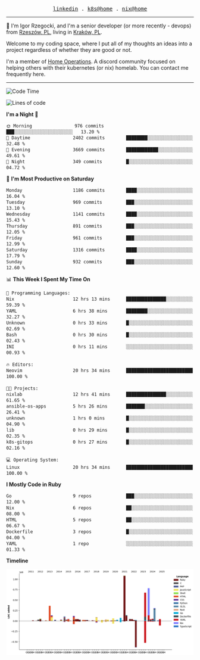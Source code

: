 <p align="center">
  <samp>
    <a href="https://www.linkedin.com/in/ajgon">linkedin</a> .
    <a href="https://github.com/deedee-ops/k8s-gitops">k8s@home</a> .
    <a href="https://github.com/deedee-ops/nixlab">nix@home</a>
  </samp>
</p>

----------------------------------------------------------------

:wave: I'm Igor Rzegocki, and I'm a senior developer (or more recently - devops) from [Rzeszów, PL](https://en.wikipedia.org/wiki/Rzesz%C3%B3w), living in [Kraków, PL](https://en.wikipedia.org/wiki/Krak%C3%B3w).

Welcome to my coding space, where I put all of my thoughts an ideas into a project regardless of whether they are good or not.

I'm a member of [Home Operations](https://discord.gg/home-operations). A discord community focused on helping others with their kubernetes (or nix) homelab. You can contact me frequently here.

----------------------------------------------------------------

<!--START_SECTION:waka-->
![Code Time](http://img.shields.io/badge/Code%20Time-682%20hrs%2057%20mins-blue)

![Lines of code](https://img.shields.io/badge/From%20Hello%20World%20I%27ve%20Written-4.7%20million%20lines%20of%20code-blue)

**I'm a Night 🦉** 

```text
🌞 Morning                976 commits         ███░░░░░░░░░░░░░░░░░░░░░░   13.20 % 
🌆 Daytime                2402 commits        ████████░░░░░░░░░░░░░░░░░   32.48 % 
🌃 Evening                3669 commits        ████████████░░░░░░░░░░░░░   49.61 % 
🌙 Night                  349 commits         █░░░░░░░░░░░░░░░░░░░░░░░░   04.72 % 
```
📅 **I'm Most Productive on Saturday** 

```text
Monday                   1186 commits        ████░░░░░░░░░░░░░░░░░░░░░   16.04 % 
Tuesday                  969 commits         ███░░░░░░░░░░░░░░░░░░░░░░   13.10 % 
Wednesday                1141 commits        ████░░░░░░░░░░░░░░░░░░░░░   15.43 % 
Thursday                 891 commits         ███░░░░░░░░░░░░░░░░░░░░░░   12.05 % 
Friday                   961 commits         ███░░░░░░░░░░░░░░░░░░░░░░   12.99 % 
Saturday                 1316 commits        ████░░░░░░░░░░░░░░░░░░░░░   17.79 % 
Sunday                   932 commits         ███░░░░░░░░░░░░░░░░░░░░░░   12.60 % 
```


📊 **This Week I Spent My Time On** 

```text
💬 Programming Languages: 
Nix                      12 hrs 13 mins      ███████████████░░░░░░░░░░   59.39 % 
YAML                     6 hrs 38 mins       ████████░░░░░░░░░░░░░░░░░   32.27 % 
Unknown                  0 hrs 33 mins       █░░░░░░░░░░░░░░░░░░░░░░░░   02.69 % 
Bash                     0 hrs 30 mins       █░░░░░░░░░░░░░░░░░░░░░░░░   02.43 % 
INI                      0 hrs 11 mins       ░░░░░░░░░░░░░░░░░░░░░░░░░   00.93 % 

🔥 Editors: 
Neovim                   20 hrs 34 mins      █████████████████████████   100.00 % 

🐱‍💻 Projects: 
nixlab                   12 hrs 41 mins      ███████████████░░░░░░░░░░   61.65 % 
ansible-os-apps          5 hrs 26 mins       ███████░░░░░░░░░░░░░░░░░░   26.41 % 
unknown                  1 hrs 0 mins        █░░░░░░░░░░░░░░░░░░░░░░░░   04.90 % 
lib                      0 hrs 29 mins       █░░░░░░░░░░░░░░░░░░░░░░░░   02.35 % 
k8s-gitops               0 hrs 27 mins       █░░░░░░░░░░░░░░░░░░░░░░░░   02.16 % 

💻 Operating System: 
Linux                    20 hrs 34 mins      █████████████████████████   100.00 % 
```

**I Mostly Code in Ruby** 

```text
Go                       9 repos             ███░░░░░░░░░░░░░░░░░░░░░░   12.00 % 
Nix                      6 repos             ██░░░░░░░░░░░░░░░░░░░░░░░   08.00 % 
HTML                     5 repos             ██░░░░░░░░░░░░░░░░░░░░░░░   06.67 % 
Dockerfile               3 repos             █░░░░░░░░░░░░░░░░░░░░░░░░   04.00 % 
YAML                     1 repo              ░░░░░░░░░░░░░░░░░░░░░░░░░   01.33 % 
```



**Timeline**

![Lines of Code chart](https://raw.githubusercontent.com/ajgon/ajgon/master/assets/bar_graph.png)


<!--END_SECTION:waka-->
